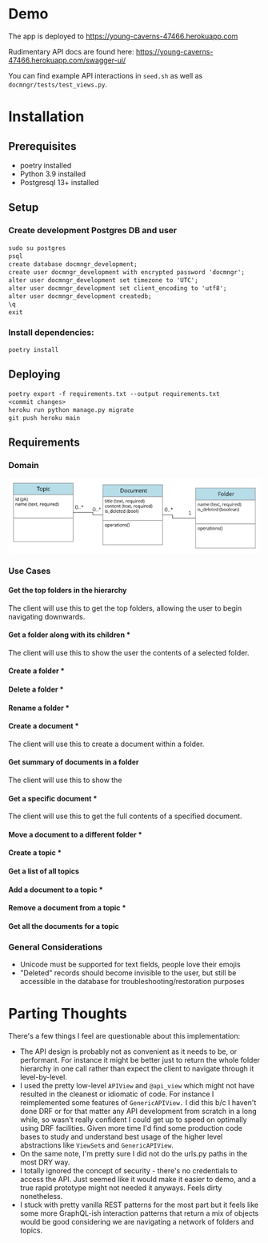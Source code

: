 # Demo
The app is deployed to https://young-caverns-47466.herokuapp.com

Rudimentary API docs are found here: https://young-caverns-47466.herokuapp.com/swagger-ui/

You can find example API interactions in `seed.sh` as well as `docmngr/tests/test_views.py`.

# Installation

## Prerequisites
- poetry installed
- Python 3.9 installed
- Postgresql 13+ installed

## Setup

### Create development Postgres DB and user
```
sudo su postgres
psql
create database docmngr_development;
create user docmngr_development with encrypted password 'docmngr';
alter user docmngr_development set timezone to 'UTC';
alter user docmngr_development set client_encoding to 'utf8';
alter user docmngr_development createdb;
\q
exit
```

### Install dependencies:
```
poetry install
```

## Deploying
```
poetry export -f requirements.txt --output requirements.txt
<commit changes>
heroku run python manage.py migrate
git push heroku main
```

## Requirements
### Domain
![Domain Diagram](/docmngr_domain.svg)

### Use Cases
#### Get the top folders in the hierarchy

The client will use this to get the top folders, allowing the user to begin navigating downwards.

#### Get a folder along with its children *

The client will use this to show the user the contents of a selected folder.
#### Create a folder *
#### Delete a folder *
#### Rename a folder *
#### Create a document *

The client will use this to create a document within a folder.
#### Get summary of documents in a folder

The client will use this to show the 
#### Get a specific document *

The client will use this to get the full contents of a specified document.
#### Move a document to a different folder *
#### Create a topic *
#### Get a list of all topics
#### Add a document to a topic *
#### Remove a document from a topic *
#### Get all the documents for a topic

### General Considerations
- Unicode must be supported for text fields, people love their emojis
- "Deleted" records should become invisible to the user, but still be accessible in the database for troubleshooting/restoration purposes

# Parting Thoughts
There's a few things I feel are questionable about this implementation:
- The API design is probably not as convenient as it needs to be, or performant. For instance it might be better just to return the whole folder hierarchy in one call rather than expect the client to navigate through it level-by-level.
- I used the pretty low-level `APIView` and `@api_view` which might not have resulted in the cleanest or idiomatic of code. For instance I reimplemented some features of `GenericAPIView.` I did this b/c I haven't done DRF or for that matter any API development from scratch in a long while, so wasn't really confident I could get up to speed on optimally using DRF facilities. Given more time I'd find some production code bases to study and understand best usage of the higher level abstractions like `ViewSet`s and `GenericAPIView`.
- On the same note, I'm pretty sure I did not do the urls.py paths in the most DRY way.
- I totally ignored the concept of security - there's no credentials to access the API. Just seemed like it would make it easier to demo, and a true rapid prototype might not needed it anyways. Feels dirty nonetheless.
- I stuck with pretty vanilla REST patterns for the most part but it feels like some more GraphQL-ish interaction patterns that return a mix of objects would be good considering we are navigating a network of folders and topics.
